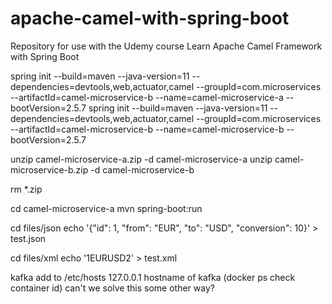# apache-camel-with-spring-boot

Repository for use with the Udemy course Learn Apache Camel Framework with Spring Boot

spring init --build=maven --java-version=11 --dependencies=devtools,web,actuator,camel --groupId=com.microservices --artifactId=camel-microservice-b --name=camel-microservice-a --bootVersion=2.5.7
spring init --build=maven --java-version=11 --dependencies=devtools,web,actuator,camel --groupId=com.microservices --artifactId=camel-microservice-b --name=camel-microservice-b --bootVersion=2.5.7

unzip camel-microservice-a.zip -d camel-microservice-a
unzip camel-microservice-b.zip -d camel-microservice-b

rm \*.zip

cd camel-microservice-a
mvn spring-boot:run

cd files/json
echo '{"id": 1, "from": "EUR", "to": "USD", "conversion": 10}' > test.json

cd files/xml
echo '<xml><id>1</id><from>EUR</from><to>USD</to><conversion>2</conversion></xml>' > test.xml

kafka
add to /etc/hosts
127.0.0.1 hostname of kafka (docker ps check container id)
can't we solve this some other way?
